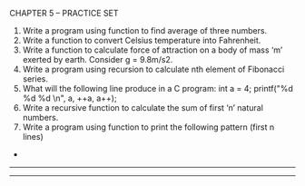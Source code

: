 
CHAPTER 5 – PRACTICE SET
1. Write a program using function to find average of three numbers.
2. Write a function to convert Celsius temperature into Fahrenheit.
3. Write a function to calculate force of attraction on a body of mass ‘m’ exerted by
earth. Consider g = 9.8m/s2.
4. Write a program using recursion to calculate nth element of Fibonacci series.
5. What will the following line produce in a C program:
int a = 4;
printf("%d %d %d \n", a, ++a, a++);
6. Write a recursive function to calculate the sum of first ‘n’ natural numbers.
7. Write a program using function to print the following pattern (first n lines)
*
* * *
* * * * *